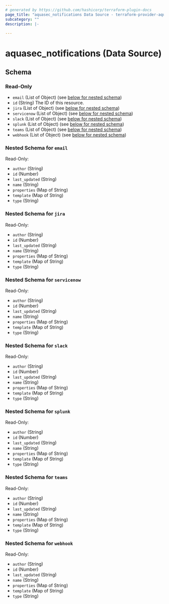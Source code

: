 ```yaml
---
# generated by https://github.com/hashicorp/terraform-plugin-docs
page_title: "aquasec_notifications Data Source - terraform-provider-aquasec"
subcategory: ""
description: |-
  
---
```


# aquasec_notifications (Data Source)





<!-- schema generated by tfplugindocs -->
## Schema

### Read-Only

- `email` (List of Object) (see [below for nested schema](#nestedatt--email))
- `id` (String) The ID of this resource.
- `jira` (List of Object) (see [below for nested schema](#nestedatt--jira))
- `servicenow` (List of Object) (see [below for nested schema](#nestedatt--servicenow))
- `slack` (List of Object) (see [below for nested schema](#nestedatt--slack))
- `splunk` (List of Object) (see [below for nested schema](#nestedatt--splunk))
- `teams` (List of Object) (see [below for nested schema](#nestedatt--teams))
- `webhook` (List of Object) (see [below for nested schema](#nestedatt--webhook))

<a id="nestedatt--email"></a>
### Nested Schema for `email`

Read-Only:

- `author` (String)
- `id` (Number)
- `last_updated` (String)
- `name` (String)
- `properties` (Map of String)
- `template` (Map of String)
- `type` (String)


<a id="nestedatt--jira"></a>
### Nested Schema for `jira`

Read-Only:

- `author` (String)
- `id` (Number)
- `last_updated` (String)
- `name` (String)
- `properties` (Map of String)
- `template` (Map of String)
- `type` (String)


<a id="nestedatt--servicenow"></a>
### Nested Schema for `servicenow`

Read-Only:

- `author` (String)
- `id` (Number)
- `last_updated` (String)
- `name` (String)
- `properties` (Map of String)
- `template` (Map of String)
- `type` (String)


<a id="nestedatt--slack"></a>
### Nested Schema for `slack`

Read-Only:

- `author` (String)
- `id` (Number)
- `last_updated` (String)
- `name` (String)
- `properties` (Map of String)
- `template` (Map of String)
- `type` (String)


<a id="nestedatt--splunk"></a>
### Nested Schema for `splunk`

Read-Only:

- `author` (String)
- `id` (Number)
- `last_updated` (String)
- `name` (String)
- `properties` (Map of String)
- `template` (Map of String)
- `type` (String)


<a id="nestedatt--teams"></a>
### Nested Schema for `teams`

Read-Only:

- `author` (String)
- `id` (Number)
- `last_updated` (String)
- `name` (String)
- `properties` (Map of String)
- `template` (Map of String)
- `type` (String)


<a id="nestedatt--webhook"></a>
### Nested Schema for `webhook`

Read-Only:

- `author` (String)
- `id` (Number)
- `last_updated` (String)
- `name` (String)
- `properties` (Map of String)
- `template` (Map of String)
- `type` (String)
